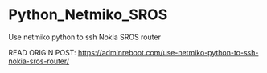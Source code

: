 # Python_Netmiko_SROS
Use netmiko python to ssh Nokia SROS router

READ ORIGIN POST: https://adminreboot.com/use-netmiko-python-to-ssh-nokia-sros-router/
